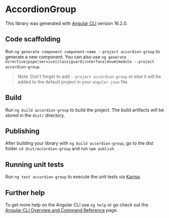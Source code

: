 # AccordionGroup

This library was generated with [Angular CLI](https://github.com/angular/angular-cli) version 16.2.0.

## Code scaffolding

Run `ng generate component component-name --project accordion-group` to generate a new component. You can also use `ng generate directive|pipe|service|class|guard|interface|enum|module --project accordion-group`.
> Note: Don't forget to add `--project accordion-group` or else it will be added to the default project in your `angular.json` file. 

## Build

Run `ng build accordion-group` to build the project. The build artifacts will be stored in the `dist/` directory.

## Publishing

After building your library with `ng build accordion-group`, go to the dist folder `cd dist/accordion-group` and run `npm publish`.

## Running unit tests

Run `ng test accordion-group` to execute the unit tests via [Karma](https://karma-runner.github.io).

## Further help

To get more help on the Angular CLI use `ng help` or go check out the [Angular CLI Overview and Command Reference](https://angular.io/cli) page.
